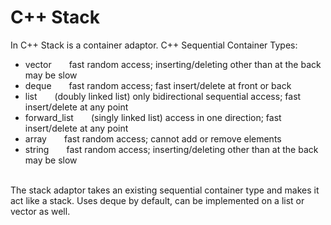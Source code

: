 # C++ Stack
In C++ Stack is a container adaptor. C++ Sequential Container Types:
<ul>
  <li>vector&emsp;&emsp;fast random access; inserting/deleting other than at the back may be slow</li>
  <li>deque&emsp;&emsp;fast random access; fast insert/delete at front or back</li>
  <li>list&emsp;&emsp;(doubly linked list) only bidirectional sequential access; fast insert/delete at any point</li>
  <li>forward_list&emsp;&emsp;(singly linked list) access in one direction; fast insert/delete at any point</li>
  <li>array&emsp;&emsp;fast random access; cannot add or remove elements</li>
  <li>string&emsp;&emsp;fast random access; inserting/deleting other than at the back may be slow</li>
</ul>
<br>The stack adaptor takes an existing sequential container type and makes it act like a stack. Uses deque by default, can be implemented on a list or vector as well.
